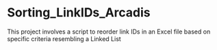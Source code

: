 # Sorting_LinkIDs_Arcadis
This project involves a script to reorder link IDs in an Excel file based on specific criteria resembling a Linked List

